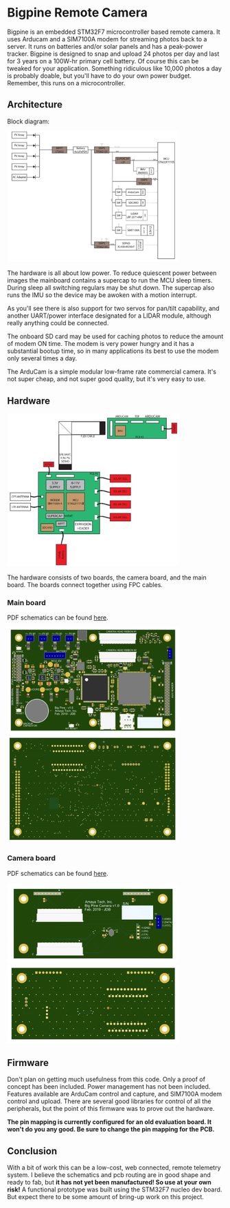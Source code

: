 # Bigpine Remote Camera

Bigpine is an embedded STM32F7 microcontroller based remote camera. It uses Arducam and a SIM7100A modem for streaming photos back to a server. It runs on batteries and/or solar panels and has a peak-power tracker. Bigpine is designed to snap and upload 24 photos per day and last for 3 years on a 100W-hr primary cell battery. Of course this can be tweaked for your application. Something ridiculous like 10,000 photos a day is probably doable, but you'll have to do your own power budget. Remember, this runs on a microcontroller.

## Architecture

Block diagram:

<img src="block_diagram.png" width="400">

The hardware is all about low power. To reduce quiescent power between images the mainboard contains a supercap to run the MCU sleep timers. During sleep all switching regulars may be shut down. The supercap also runs the IMU so the device may be awoken with a motion interrupt.

As you'll see there is also support for two servos for pan/tilt capability, and another UART/power interface designated for a LIDAR module, although really anything could be connected.

The onboard SD card may be used for caching photos to reduce the amount of modem ON time. The modem is very power hungry and it has a substantial bootup time, so in many applications its best to use the modem only several times a day.

The ArduCam is a simple modular low-frame rate commercial camera. It's not super cheap, and not super good quality, but it's very easy to use.

## Hardware

<img src="system_diagram.png" width="400">

The hardware consists of two boards, the camera board, and the main board. The boards connect together using FPC cables.

### Main board

PDF schematics can be found [here](main_board_schematics_.pdf).

<img src="pcb_front.png" width="400">
<img src="pcb_back.png" width="400">

### Camera board

PDF schematics can be found [here](camera_board_schematics.pdf).

<img src="camera_pcb_front.png" width="400">
<img src="camera_pcb_back.png" width="400">

## Firmware

Don't plan on getting much usefulness from this code. Only a proof of concept has been included. Power management has not been included. Features available are ArduCam control and capture, and SIM7100A modem control and upload. There are several good libraries for control of all the peripherals, but the point of this firmware was to prove out the hardware.

**The pin mapping is currently configured for an old evaluation board. It won't do you any good. Be sure to change the pin mapping for the PCB.**

## Conclusion

With a bit of work this can be a low-cost, web connected, remote telemetry system. I believe the schematics and pcb routing are in good shape and ready to fab, but **it has not yet been manufactured! So use at your own risk!** A functional prototype was built using the STM32F7 nucleo dev board. But expect there to be some amount of bring-up work on this project.
